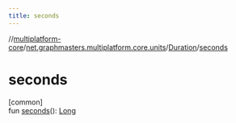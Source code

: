 ```yaml
---
title: seconds
---
```

//[multiplatform-core](../../../index.html)/[net.graphmasters.multiplatform.core.units](../index.html)/[Duration](index.html)/[seconds](seconds.html)



# seconds



[common]\
fun [seconds](seconds.html)(): [Long](https://kotlinlang.org/api/latest/jvm/stdlib/kotlin/-long/index.html)




